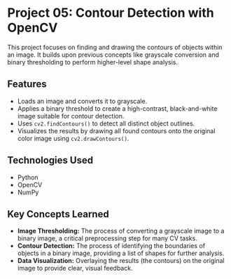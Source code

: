 # Project 05: Contour Detection with OpenCV

This project focuses on finding and drawing the contours of objects within an image. It builds upon previous concepts like grayscale conversion and binary thresholding to perform higher-level shape analysis.

## Features

-   Loads an image and converts it to grayscale.
-   Applies a binary threshold to create a high-contrast, black-and-white image suitable for contour detection.
-   Uses `cv2.findContours()` to detect all distinct object outlines.
-   Visualizes the results by drawing all found contours onto the original color image using `cv2.drawContours()`.

## Technologies Used

-   Python
-   OpenCV
-   NumPy


## Key Concepts Learned

-   **Image Thresholding:** The process of converting a grayscale image to a binary image, a critical preprocessing step for many CV tasks.
-   **Contour Detection:** The process of identifying the boundaries of objects in a binary image, providing a list of shapes for further analysis.
-   **Data Visualization:** Overlaying the results (the contours) on the original image to provide clear, visual feedback.

